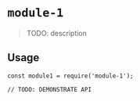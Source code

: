 # `module-1`

> TODO: description

## Usage

```
const module1 = require('module-1');

// TODO: DEMONSTRATE API
```
